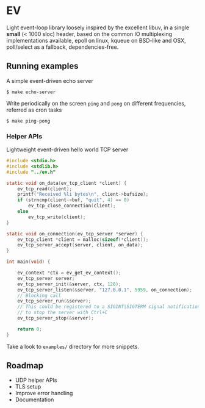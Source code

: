 EV
==

Light event-loop library loosely inspired by the excellent libuv, in a single
**small** (< 1000 sloc) header, based on the common IO multiplexing
implementations available, epoll on linux, kqueue on BSD-like and OSX,
poll/select as a fallback, dependencies-free.

## Running examples

A simple event-driven echo server

```
$ make echo-server
```

Write periodically on the screen `ping` and `pong` on different frequencies,
referred as cron tasks

```
$ make ping-pong
```

### Helper APIs

Lightweight event-driven hello world TCP server

```c
#include <stdio.h>
#include <stdlib.h>
#include "../ev.h"

static void on_data(ev_tcp_client *client) {
    ev_tcp_read(client);
    printf("Received %li bytes\n", client->bufsize);
    if (strncmp(client->buf, "quit", 4) == 0)
        ev_tcp_close_connection(client);
    else
        ev_tcp_write(client);
}

static void on_connection(ev_tcp_server *server) {
    ev_tcp_client *client = malloc(sizeof(*client));
    ev_tcp_server_accept(server, client, on_data);
}

int main(void) {

    ev_context *ctx = ev_get_ev_context();
    ev_tcp_server server;
    ev_tcp_server_init(&server, ctx, 128);
    ev_tcp_server_listen(&server, "127.0.0.1", 5959, on_connection);
    // Blocking call
    ev_tcp_server_run(&server);
    // This could be registered to a SIGINT|SIGTERM signal notification
    // to stop the server with Ctrl+C
    ev_tcp_server_stop(&server);

    return 0;
}
```

Take a look to `examples/` directory for more snippets.

## Roadmap

- UDP helper APIs
- TLS setup
- Improve error handling
- Documentation
